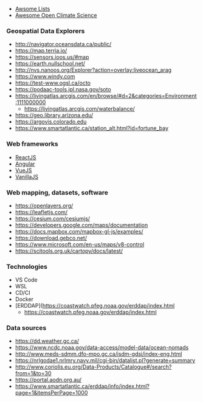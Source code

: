 - [Awsome Lists](https://github.com/topics/awesome)
- [Awesome Open Climate Science](https://github.com/pangeo-data/awesome-open-climate-science)

### Geospatial Data Explorers
- http://navigator.oceansdata.ca/public/
- https://map.terria.io/
- https://sensors.ioos.us/#map
- https://earth.nullschool.net/
- http://nvs.nanoos.org/Explorer?action=overlay:liveocean_arag
- https://www.windy.com
- https://test-www.ogsl.ca/octo
- https://podaac-tools.jpl.nasa.gov/soto
- https://livingatlas.arcgis.com/en/browse/#d=2&categories=Environment:1111000000
  - https://livingatlas.arcgis.com/waterbalance/
- https://geo.library.arizona.edu/
- https://argovis.colorado.edu
- https://www.smartatlantic.ca/station_alt.html?id=fortune_bay

### Web frameworks
- [ReactJS](https://reactjs.org/)
- [Angular](https://angular.io/)
- [VueJS](https://vuejs.org/v2/guide/)
- [VanillaJS](http://vanilla-js.com/)

### Web mapping, datasets, software
- https://openlayers.org/
- https://leafletjs.com/
- https://cesium.com/cesiumjs/
- https://developers.google.com/maps/documentation
- https://docs.mapbox.com/mapbox-gl-js/examples/
- https://download.gebco.net/
- https://www.microsoft.com/en-us/maps/v8-control
- https://scitools.org.uk/cartopy/docs/latest/

### Technologies
- VS Code
- WSL
- CD/CI
- Docker
- [ERDDAP](https://coastwatch.pfeg.noaa.gov/erddap/index.html
  - https://coastwatch.pfeg.noaa.gov/erddap/index.html

### Data sources
- https://dd.weather.gc.ca/
- https://www.ncdc.noaa.gov/data-access/model-data/ocean-nomads
- http://www.meds-sdmm.dfo-mpo.gc.ca/isdm-gdsi/index-eng.html
- https://nrlgodae1.nrlmry.navy.mil/cgi-bin/datalist.pl?generate=summary
- http://www.coriolis.eu.org/Data-Products/Catalogue#/search?from=1&to=30
- https://portal.aodn.org.au/
- https://www.smartatlantic.ca/erddap/info/index.html?page=1&itemsPerPage=1000

